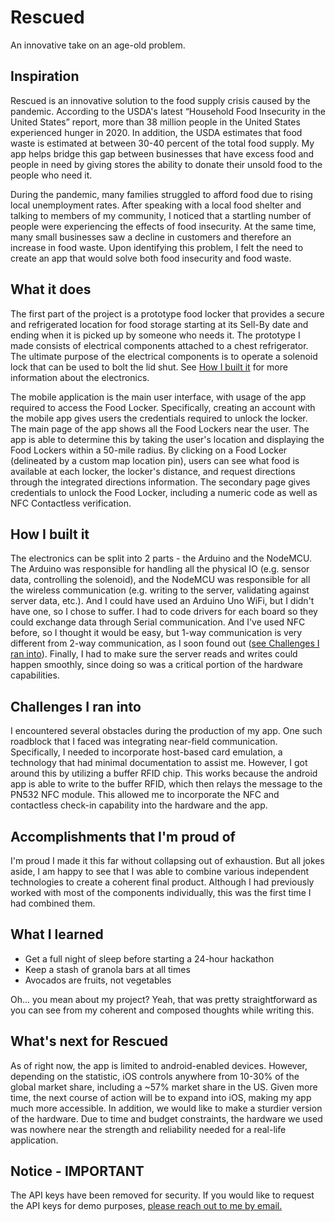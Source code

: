 # Rescued
An innovative take on an age-old problem.

## Inspiration

Rescued is an innovative solution to the food supply crisis caused by the pandemic. According to the USDA's latest “Household Food Insecurity in the United States” report, more than 38 million people in the United States experienced hunger in 2020. In addition, the USDA estimates that food waste is estimated at between 30-40 percent of the total food supply. My app helps bridge this gap between businesses that have excess food and people in need by giving stores the ability to donate their unsold food to the people who need it. 

During the pandemic, many families struggled to afford food due to rising local unemployment rates. After speaking with a local food shelter and talking to members of my community, I noticed that a startling number of people were experiencing the effects of food insecurity. At the same time, many small businesses saw a decline in customers and therefore an increase in food waste. Upon identifying this problem, I felt the need to create an app that would solve both food insecurity and food waste. 

## What it does

The first part of the project is a prototype food locker that provides a secure and refrigerated location for food storage starting at its Sell-By date and ending when it is picked up by someone who needs it. The prototype I made consists of electrical components attached to a chest refrigerator. The ultimate purpose of the electrical components is to operate a solenoid lock that can be used to bolt the lid shut. See [How I built it](#how-i-built-it) for more information about the electronics.

The mobile application is the main user interface, with usage of the app required to access the Food Locker. Specifically, creating an account with the mobile app gives users the credentials required to unlock the locker. The main page of the app shows all the Food Lockers near the user. The app is able to determine this by taking the user's location and displaying the Food Lockers within a 50-mile radius. By clicking on a Food Locker (delineated by a custom map location pin), users can see what food is available at each locker, the locker's distance, and request directions through the integrated directions information. The secondary page gives credentials to unlock the Food Locker, including a numeric code as well as NFC Contactless verification.

## How I built it

The electronics can be split into 2 parts - the Arduino and the NodeMCU. The Arduino was responsible for handling all the physical IO (e.g. sensor data, controlling the solenoid), and the NodeMCU was responsible for all the wireless communication (e.g. writing to the server, validating against server data, etc.). And I could have used an Arduino Uno WiFi, but I didn't have one, so I chose to suffer. I had to code drivers for each board so they could exchange data through Serial communication. And I've used NFC before, so I thought it would be easy, but 1-way communication is very different from 2-way communication, as I soon found out ([see Challenges I ran into](#challenges-i-ran-into)). Finally, I had to make sure the server reads and writes could happen smoothly, since doing so was a critical portion of the hardware capabilities.

## Challenges I ran into

I encountered several obstacles during the production of my app. One such roadblock that I faced was integrating near-field communication. Specifically, I needed to incorporate host-based card emulation, a technology that had minimal documentation to assist me. However, I got around this by utilizing a buffer RFID chip. This works because the android app is able to write to the buffer RFID, which then relays the message to the PN532 NFC module. This allowed me to incorporate the NFC and contactless check-in capability into the hardware and the app.

## Accomplishments that I'm proud of

I'm proud I made it this far without collapsing out of exhaustion. But all jokes aside, I am happy to see that I was able to combine various independent technologies to create a coherent final product. Although I had previously worked with most of the components individually, this was the first time I had combined them.

## What I learned

* Get a full night of sleep before starting a 24-hour hackathon
* Keep a stash of granola bars at all times
* Avocados are fruits, not vegetables

Oh... you mean about my project?
Yeah, that was pretty straightforward as you can see from my coherent and composed thoughts while writing this.

## What's next for Rescued

As of right now, the app is limited to android-enabled devices. However, depending on the statistic, iOS controls anywhere from 10-30% of the global market share, including a ~57% market share in the US. Given more time, the next course of action will be to expand into iOS, making my app much more accessible. In addition, we would like to make a sturdier version of the hardware. Due to time and budget constraints, the hardware we used was nowhere near the strength and reliability needed for a real-life application.

## Notice - IMPORTANT

The API keys have been removed for security. If you would like to request the API keys for demo purposes, [please reach out to me by email.](mailto:bbobjoeyguy@gmail.com)

